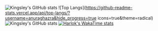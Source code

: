 ![Kingsley's GitHub
stats](https://github-readme-stats.vercel.app/api?username=kingsley-sama&show_icons=true&theme=radical)
![Top
Langs](https://github-readme-stats.vercel.app/api/top-langs/?username=anuraghazra&hide_progress=true
icons=true&theme=radical)
![Kingsley's GitHub
stats](https://github-readme-stats.vercel.app/api?username=kingsley-sama&show_icons=true&theme=radical)
[![Harlok's WakaTime stats](https://github-readme-stats.vercel.app/api/wakatime?username=kingsleySama)](https://github.com/anuraghazra/github-readme-stats)
	
